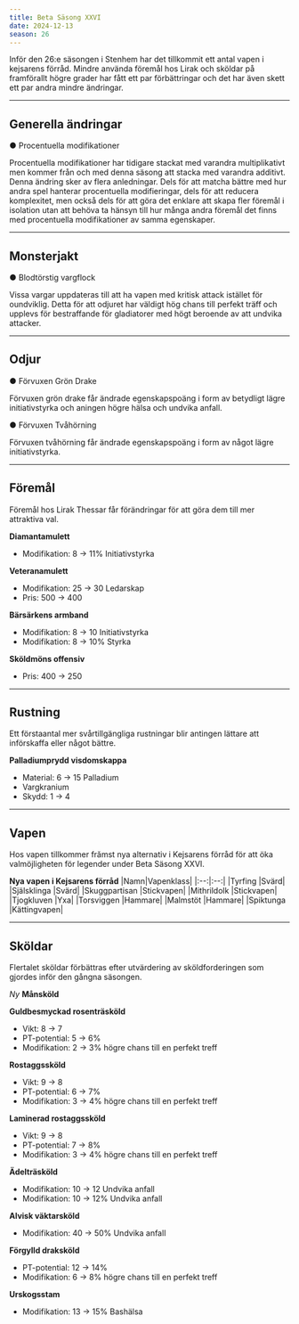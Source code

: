 ```yaml
---
title: Beta Säsong XXVI
date: 2024-12-13
season: 26
---
```


Inför den 26:e säsongen i Stenhem har det tillkommit ett antal vapen i kejsarens
förråd. Mindre använda föremål hos Lirak och sköldar på framförallt högre grader
har fått ett par förbättringar och det har även skett ett par andra mindre
ändringar.

--- 

## Generella ändringar

● Procentuella modifikationer

Procentuella modifikationer har tidigare stackat med varandra multiplikativt
men kommer från och med denna säsong att stacka med varandra additivt.
Denna ändring sker av flera anledningar. Dels för att matcha bättre med
hur andra spel hanterar procentuella modifieringar, dels för att reducera
komplexitet, men också dels för att göra det enklare att skapa fler föremål i
isolation utan att behöva ta hänsyn till hur många andra föremål det finns
med procentuella modifikationer av samma egenskaper.

---

## Monsterjakt

● Blodtörstig vargflock

Vissa vargar uppdateras till att ha vapen med kritisk attack istället för
oundviklig. Detta för att odjuret har väldigt hög chans till perfekt träff och
upplevs för bestraffande för gladiatorer med högt beroende av att undvika
attacker.

---

## Odjur

● Förvuxen Grön Drake

Förvuxen grön drake får ändrade egenskapspoäng i form av betydligt lägre
initiativstyrka och aningen högre hälsa och undvika anfall.

● Förvuxen Tvåhörning

Förvuxen tvåhörning får ändrade egenskapspoäng i form av något lägre
initiativstyrka.

---

## Föremål

Föremål hos Lirak Thessar får förändringar för att göra dem till mer attraktiva val.

**Diamantamulett**
- Modifikation: 8 → 11% Initiativstyrka

**Veteranamulett**
- Modifikation: 25 → 30 Ledarskap
- Pris: 500 → 400

**Bärsärkens armband**
- Modifikation: 8 → 10 Initiativstyrka
- Modifikation: 8 → 10% Styrka

**Sköldmöns offensiv**
- Pris: 400 → 250

---

## Rustning

Ett förstaantal mer svårtillgängliga rustningar blir antingen lättare att införskaffa eller något bättre.

**Palladiumprydd visdomskappa**
- Material: 6 → 15 Palladium
- Vargkranium
- Skydd: 1 → 4

---

## Vapen

Hos vapen tillkommer frămst nya alternativ i Kejsarens förråd för att öka
valmöjligheten för legender under Beta Säsong XXVI.

**Nya vapen i Kejsarens förråd**
|Namn|Vapenklass|
|:--:|:--:|
|Tyrfing |Svärd|
|Själsklinga |Svärd|
|Skuggpartisan |Stickvapen|
|Mithrildolk |Stickvapen|
|Tjogkluven |Yxa|
|Torsviggen |Hammare|
|Malmstöt |Hammare|
|Spiktunga |Kättingvapen|

---

## Sköldar

Flertalet sköldar förbättras efter utvärdering av sköldforderingen som gjordes
inför den gångna säsongen.

*Ny*  **Månsköld**

**Guldbesmyckad rosenträsköld**
- Vikt: 8 → 7
- PT-potential: 5 → 6%
- Modifikation: 2 → 3% högre chans till en perfekt treff

**Rostaggssköld**
- Vikt: 9 → 8
- PT-potential: 6 → 7%
- Modifikation: 3 → 4% högre chans till en perfekt treff

**Laminerad rostaggssköld**
- Vikt: 9 → 8
- PT-potential: 7 → 8%
- Modifikation: 3 → 4% högre chans till en perfekt treff

**Ädelträsköld**
- Modifikation: 10 → 12 Undvika anfall
- Modifikation: 10 → 12% Undvika anfall

**Alvisk väktarsköld**
- Modifikation: 40 → 50% Undvika anfall

**Förgylld draksköld**
- PT-potential: 12 → 14%
- Modifikation: 6 → 8% högre chans till en perfekt treff

**Urskogsstam**
- Modifikation: 13 → 15% Bashälsa